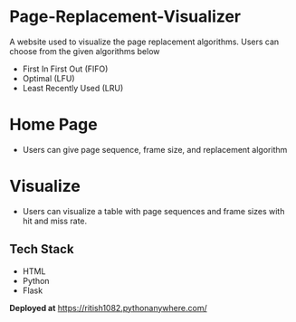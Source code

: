 # Page-Replacement-Visualizer
A website used to visualize the page replacement algorithms. Users can choose from the given algorithms below
- First In First Out (FIFO)
- Optimal (LFU)
- Least Recently Used (LRU)


# Home Page
- Users can give page sequence, frame size, and replacement algorithm
  

# Visualize
- Users can visualize a table with page sequences and frame sizes with hit and miss rate.



## Tech Stack
- HTML
- Python
- Flask

**Deployed at** https://ritish1082.pythonanywhere.com/


